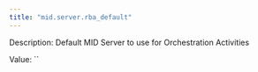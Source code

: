 ```yaml
---
title: "mid.server.rba_default"
---
```


Description: Default MID Server to use for Orchestration Activities

Value: ``